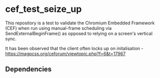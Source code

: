 # cef_test_seize_up

This repository is a test to validate the Chromium Embedded Framework (CEF) when run using manual-frame scheduling via SendExternalBeginFrame() as opposed to relying on a screen's vertical sync.

It has been observed that the client often locks up on initalisation - https://magpcss.org/ceforum/viewtopic.php?f=6&t=17967


## Dependencies

